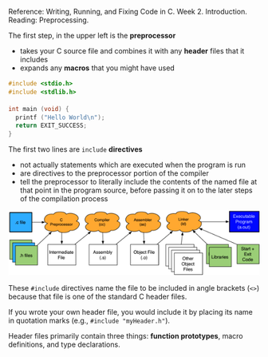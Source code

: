Reference: Writing, Running, and Fixing Code in C. Week 2. Introduction. Reading: Preprocessing.

The first step, in the upper left is the **preprocessor**
- takes your C source file and combines it with any **header** files that it includes
- expands any **macros** that you might have used

```c
#include <stdio.h>
#include <stdlib.h>

int main (void) {
  printf ("Hello World\n");
  return EXIT_SUCCESS;
}
```

The first two lines are `include` **directives**
- not actually statements which are executed when the program is run
- are directives to the preprocessor portion of the compiler
- tell the preprocessor to literally include the contents of the named file at that point in the program source, before passing it on to the later steps of the compilation process

![compilation-process](compilation-process.png)

These `#include` directives name the file to be included in angle brackets (`<>`) because that file is one of the standard C header files.

If you wrote your own header file, you would include it by placing its name in quotation marks (e.g., `#include "myHeader.h"`).

Header files primarily contain three things: **function prototypes**, macro definitions, and type declarations.

